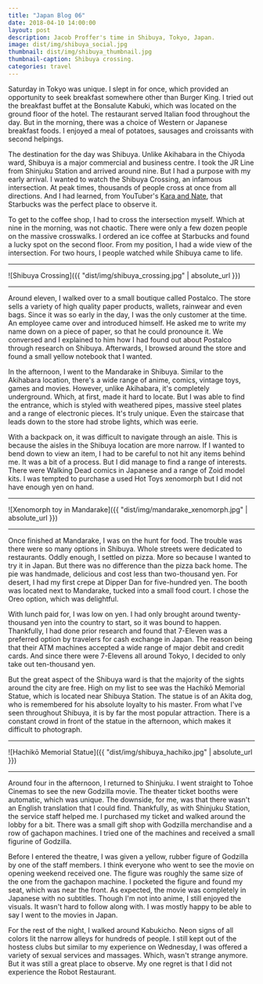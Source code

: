 ```yaml
---
title: "Japan Blog 06"
date: 2018-04-10 14:00:00
layout: post
description: Jacob Proffer's time in Shibuya, Tokyo, Japan.
image: dist/img/shibuya_social.jpg
thumbnail: dist/img/shibuya_thumbnail.jpg
thumbnail-caption: Shibuya crossing.
categories: travel
---
```


Saturday in Tokyo was unique. I slept in for once, which provided an opportunity to seek breakfast somewhere other than Burger King. I tried out the breakfast buffet at the Bonsalute Kabuki, which was located on the ground floor of the hotel. The restaurant served Italian food throughout the day. But in the morning, there was a choice of Western or Japanese breakfast foods. I enjoyed a meal of potatoes, sausages and croissants with second helpings.

The destination for the day was Shibuya. Unlike Akihabara in the Chiyoda ward, Shibuya is a major commercial and business centre. I took the JR Line from Shinjuku Station and arrived around nine. But I had a purpose with my early arrival. I wanted to watch the Shibuya Crossing, an infamous intersection. At peak times, thousands of people cross at once from all directions. And I had learned, from YouTuber's [Kara and Nate](https://youtu.be/PMEZGx985Z8?t=5m40s), that Starbucks was the perfect place to observe it.

To get to the coffee shop, I had to cross the intersection myself. Which at nine in the morning, was not chaotic. There were only a few dozen people on the massive crosswalks. I ordered an ice coffee at Starbucks and found a lucky spot on the second floor. From my position, I had a wide view of the intersection. For two hours, I people watched while Shibuya came to life.

---

![Shibuya Crossing]({{ "dist/img/shibuya_crossing.jpg" | absolute_url }})

---

Around eleven, I walked over to a small boutique called Postalco. The store sells a variety of high quality paper products, wallets, rainwear and even bags. Since it was so early in the day, I was the only customer at the time. An employee came over and introduced himself. He asked me to write my name down on a piece of paper, so that he could pronounce it. We conversed and I explained to him how I had found out about Postalco through research on Shibuya. Afterwards, I browsed around the store and found a small yellow notebook that I wanted.

In the afternoon, I went to the Mandarake in Shibuya. Similar to the Akihabara location, there's a wide range of anime, comics, vintage toys, games and movies. However, unlike Akihabara, it's completely underground. Which, at first, made it hard to locate. But I was able to find the entrance, which is styled with weathered pipes, massive steel plates and a range of electronic pieces. It's truly unique. Even the staircase that leads down to the store had strobe lights, which was eerie.

With a backpack on, it was difficult to navigate through an aisle. This is because the aisles in the Shibuya location are more narrow. If I wanted to bend down to view an item, I had to be careful to not hit any items behind me. It was a bit of a process. But I did manage to find a range of interests. There were Walking Dead comics in Japanese and a range of Zoid model kits. I was tempted to purchase a used Hot Toys xenomorph but I did not have enough yen on hand.

---

![Xenomorph toy in Mandarake]({{ "dist/img/mandarake_xenomorph.jpg" | absolute_url }})

---

Once finished at Mandarake, I was on the hunt for food. The trouble was there were so many options in Shibuya. Whole streets were dedicated to restaurants. Oddly enough, I settled on pizza. More so because I wanted to try it in Japan. But there was no difference than the pizza back home. The pie was handmade, delicious and cost less than two-thousand yen. For desert, I had my first crepe at Dipper Dan for five-hundred yen. The booth was located next to Mandarake, tucked into a small food court. I chose the Oreo option, which was delightful.

With lunch paid for, I was low on yen. I had only brought around twenty-thousand yen into the country to start, so it was bound to happen. Thankfully, I had done prior research and found that 7-Eleven was a preferred option by travelers for cash exchange in Japan. The reason being that their ATM machines accepted a wide range of major debit and credit cards. And since there were 7-Elevens all around Tokyo, I decided to only take out ten-thousand yen.

But the great aspect of the Shibuya ward is that the majority of the sights around the city are free. High on my list to see was the Hachikō Memorial Statue, which is located near Shibuya Station. The statue is of an Akita dog, who is remembered for his absolute loyalty to his master. From what I've seen throughout Shibuya, it is by far the most popular attraction. There is a constant crowd in front of the statue in the afternoon, which makes it difficult to photograph.

---

![Hachikō Memorial Statue]({{ "dist/img/shibuya_hachiko.jpg" | absolute_url }})

---

Around four in the afternoon, I returned to Shinjuku. I went straight to Tohoe Cinemas to see the new Godzilla movie. The theater ticket booths were automatic, which was unique. The downside, for me, was that there wasn't an English translation that I could find. Thankfully, as with Shinjuku Station, the service staff helped me. I purchased my ticket and walked around the lobby for a bit. There was a small gift shop with Godzilla merchandise and a row of gachapon machines. I tried one of the machines and received a small figurine of Godzilla.

Before I entered the theatre, I was given a yellow, rubber figure of Godzilla by one of the staff members. I think everyone who went to see the movie on opening weekend received one. The figure was roughly the same size of the one from the gachapon machine. I pocketed the figure and found my seat, which was near the front. As expected, the movie was completely in Japanese with no subtitles. Though I'm not into anime, I still enjoyed the visuals. It wasn't hard to follow along with. I was mostly happy to be able to say I went to the movies in Japan.

For the rest of the night, I walked around Kabukicho. Neon signs of all colors lit the narrow alleys for hundreds of people. I still kept out of the hostess clubs but similar to my experience on Wednesday, I was offered a variety of sexual services and massages. Which, wasn't strange anymore. But it was still a great place to observe. My one regret is that I did not experience the Robot Restaurant.
